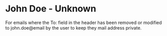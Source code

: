 # John Doe - Unknown
For emails where the To: field in the header has been removed or modified to john.doe@email by the user
to keep they mail address private.